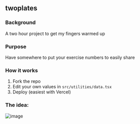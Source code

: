 ## twoplates

### Background
A two hour project to get my fingers warmed up

### Purpose
Have somewhere to put your exercise numbers to easily share

### How it works
1. Fork the repo
2. Edit your own values in `src/utilities/data.tsx`
3. Deploy (easiest with Vercel)

### The idea:

![image](https://github.com/naijwu/twoplates/assets/26179641/5e0acdd4-69a8-413c-8029-c5295f9eead3)
